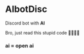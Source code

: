 # AIbotDisc
Discord bot with <b>AI</b>

Bro, just read this stupid code 🎃🎃🎃🎃

<h3>ai = open ai</h3>

